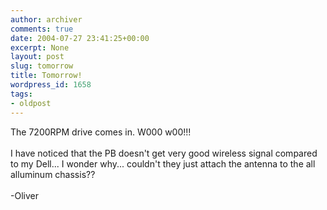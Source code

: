 ```yaml
---
author: archiver
comments: true
date: 2004-07-27 23:41:25+00:00
excerpt: None
layout: post
slug: tomorrow
title: Tomorrow!
wordpress_id: 1658
tags:
- oldpost
---
```


The 7200RPM drive comes in.  W000 w00!!!<br /><br />I have noticed that the PB doesn't get very good wireless signal compared to my Dell... I wonder why... couldn't they just attach the antenna to the all alluminum chassis??<br /><br />-Oliver